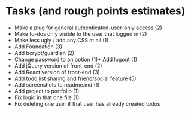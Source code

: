 # Tasks (and rough points estimates)

* Make a plug for general authenticated-user-only access (2)
* Make to-dos only visible to the user that logged in (2)
* Make less ugly / add any CSS at all (1)
* Add Foundation (3)
* Add bcrypt/guardian (2)
* Change password to an option (1)* Add logout (1)
* Add jQuery version of front-end (2)
* Add React version of front-end (3)
* Add todo list sharing and friend/social feature (5)
* Add screenshots to readme.md (1)
* Add project to portfolio (1)
* Fix logic in that one file (1)
* Fix deleting one user if that user has already created todos